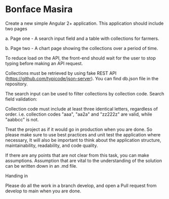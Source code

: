 # Bonface Masira

Create a new simple Angular 2+ application. This application should include two pages

a. Page one - A search input field and a table with collections for farmers.

b. Page two - A chart page showing the collections over a period of time.

To reduce load on the API, the front-end should wait for the user to stop typing before making an API request.

Collections must be retrieved by using fake REST API (https://github.com/typicode/json-server). You can find db.json file in the repository.

The search input can be used to filter collections by collection code. Search field validation:

Collection code must include at least three identical letters, regardless of order. i.e. collection codes "aaa", "aa2a" and "zz222z" are valid, while "aabbcc" is not.

Treat the project as if it would go in production when you are done. So please make sure to use best practices and unit test the application where necessary, It will also be important to think about the application structure, maintainability, readability, and code quality.

If there are any points that are not clear from this task, you can make assumptions. Assumption that are vital to the understanding of the solution can be written down in an .md file.

Handing in

Please do all the work in a branch develop, and open a Pull request from develop to main when you are done.

